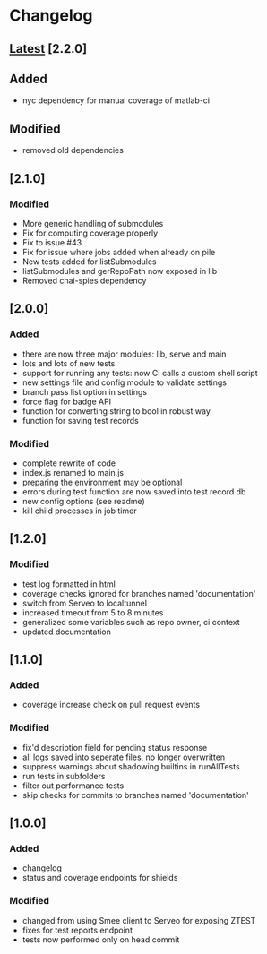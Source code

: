 # Changelog

## [Latest](https://github.com/cortex-lab/matlab-ci/commits/master) [2.2.0]

## Added
 - nyc dependency for manual coverage of matlab-ci

## Modified

 - removed old dependencies
 
 
## [2.1.0]

### Modified
 - More generic handling of submodules
 - Fix for computing coverage properly
 - Fix to issue #43 
 - Fix for issue where jobs added when already on pile
 - New tests added for listSubmodules
 - listSubmodules and gerRepoPath now exposed in lib
 - Removed chai-spies dependency 


## [2.0.0]

### Added

 - there are now three major modules: lib, serve and main
 - lots and lots of new tests
 - support for running any tests: now CI calls a custom shell script
 - new settings file and config module to validate settings
 - branch pass list option in settings
 - force flag for badge API
 - function for converting string to bool in robust way
 - function for saving test records

 
### Modified
 
 - complete rewrite of code
 - index.js renamed to main.js
 - preparing the environment may be optional
 - errors during test function are now saved into test record db
 - new config options (see readme)
 - kill child processes in job timer
 
   
## [1.2.0]
### Modified

- test log formatted in html
- coverage checks ignored for branches named 'documentation' 
- switch from Serveo to localtunnel
- increased timeout from 5 to 8 minutes
- generalized some variables such as repo owner, ci context
- updated documentation

## [1.1.0]
### Added

- coverage increase check on pull request events

### Modified

- fix'd description field for pending status response
- all logs saved into seperate files, no longer overwritten
- suppress warnings about shadowing builtins in runAllTests
- run tests in subfolders
- filter out performance tests
- skip checks for commits to branches named 'documentation'

## [1.0.0]
### Added

- changelog
- status and coverage endpoints for shields

### Modified

- changed from using Smee client to Serveo for exposing ZTEST
- fixes for test reports endpoint
- tests now performed only on head commit
